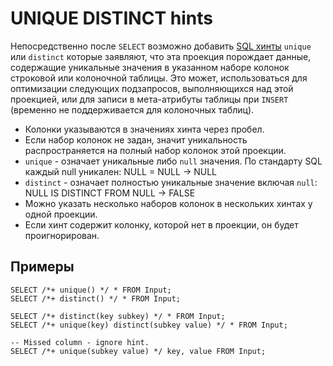 # UNIQUE DISTINCT hints

Непосредственно после `SELECT` возможно добавить [SQL хинты](../lexer.md#sql-hints) `unique` или `distinct` которые заявляют, что эта проекция порождает данные, содержащие уникальные значения в указанном наборе колонок строковой или колоночной таблицы. Это может, использоваться для оптимизации следующих подзапросов, выполняющихся над этой проекцией, или для записи в мета-атрибуты таблицы при `INSERT` (временно не поддерживается для колоночных таблиц).

* Колонки указываются в значениях хинта через пробел.
* Если набор колонок не задан, значит уникальность распространяется на полный набор колонок этой проекции.
* `unique` - означает уникальные либо `null` значения. По стандарту SQL каждый null уникален: NULL = NULL -> NULL
* `distinct` - означает полностью уникальные значение включая `null`: NULL IS DISTINCT FROM NULL -> FALSE
* Можно указать несколько наборов колонок в нескольких хинтах у одной проекции.
* Если хинт содержит колонку, которой нет в проекции, он будет проигнорирован.

## Примеры

```yql
SELECT /*+ unique() */ * FROM Input;
SELECT /*+ distinct() */ * FROM Input;

SELECT /*+ distinct(key subkey) */ * FROM Input;
SELECT /*+ unique(key) distinct(subkey value) */ * FROM Input;

-- Missed column - ignore hint.
SELECT /*+ unique(subkey value) */ key, value FROM Input;
```
